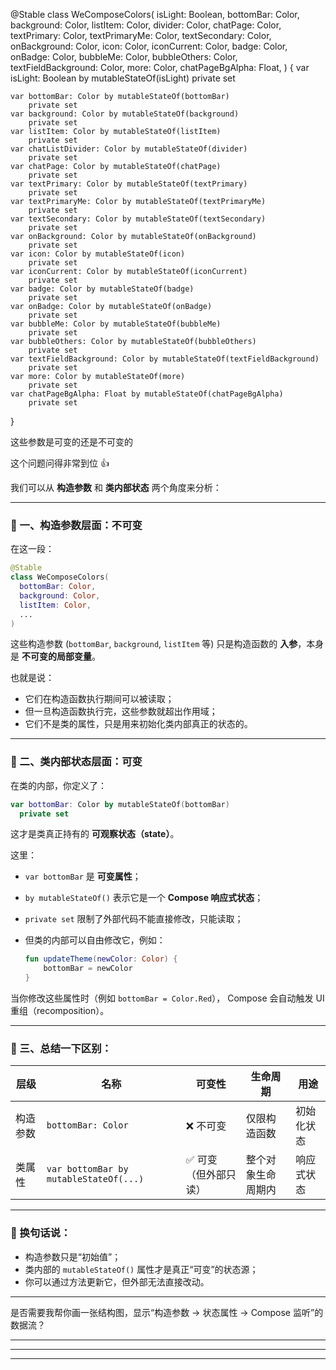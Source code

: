 

@Stable
class WeComposeColors(
    isLight: Boolean,
    bottomBar: Color,
    background: Color,
    listItem: Color,
    divider: Color,
    chatPage: Color,
    textPrimary: Color,
    textPrimaryMe: Color,
    textSecondary: Color,
    onBackground: Color,
    icon: Color,
    iconCurrent: Color,
    badge: Color,
    onBadge: Color,
    bubbleMe: Color,
    bubbleOthers: Color,
    textFieldBackground: Color,
    more: Color,
    chatPageBgAlpha: Float,
) {
    var isLight: Boolean by mutableStateOf(isLight)
        private set

    var bottomBar: Color by mutableStateOf(bottomBar)
        private set
    var background: Color by mutableStateOf(background)
        private set
    var listItem: Color by mutableStateOf(listItem)
        private set
    var chatListDivider: Color by mutableStateOf(divider)
        private set
    var chatPage: Color by mutableStateOf(chatPage)
        private set
    var textPrimary: Color by mutableStateOf(textPrimary)
        private set
    var textPrimaryMe: Color by mutableStateOf(textPrimaryMe)
        private set
    var textSecondary: Color by mutableStateOf(textSecondary)
        private set
    var onBackground: Color by mutableStateOf(onBackground)
        private set
    var icon: Color by mutableStateOf(icon)
        private set
    var iconCurrent: Color by mutableStateOf(iconCurrent)
        private set
    var badge: Color by mutableStateOf(badge)
        private set
    var onBadge: Color by mutableStateOf(onBadge)
        private set
    var bubbleMe: Color by mutableStateOf(bubbleMe)
        private set
    var bubbleOthers: Color by mutableStateOf(bubbleOthers)
        private set
    var textFieldBackground: Color by mutableStateOf(textFieldBackground)
        private set
    var more: Color by mutableStateOf(more)
        private set
    var chatPageBgAlpha: Float by mutableStateOf(chatPageBgAlpha)
        private set
}


这些参数是可变的还是不可变的

这个问题问得非常到位 👍

我们可以从 **构造参数** 和 **类内部状态** 两个角度来分析：

---

### 🧩 一、构造参数层面：**不可变**

在这一段：

```kotlin
@Stable
class WeComposeColors(
  bottomBar: Color,
  background: Color,
  listItem: Color,
  ...
)
```

这些构造参数 (`bottomBar`, `background`, `listItem` 等)
只是构造函数的 **入参**，本身是 **不可变的局部变量**。

也就是说：

* 它们在构造函数执行期间可以被读取；
* 但一旦构造函数执行完，这些参数就超出作用域；
* 它们不是类的属性，只是用来初始化类内部真正的状态的。

---

### 🧭 二、类内部状态层面：**可变**

在类的内部，你定义了：

```kotlin
var bottomBar: Color by mutableStateOf(bottomBar)
  private set
```

这才是类真正持有的 **可观察状态（state）**。

这里：

* `var bottomBar` 是 **可变属性**；
* `by mutableStateOf()` 表示它是一个 **Compose 响应式状态**；
* `private set` 限制了外部代码不能直接修改，只能读取；
* 但类的内部可以自由修改它，例如：

  ```kotlin
  fun updateTheme(newColor: Color) {
      bottomBar = newColor
  }
  ```

当你修改这些属性时（例如 `bottomBar = Color.Red`），
Compose 会自动触发 UI 重组（recomposition）。

---

### 🧠 三、总结一下区别：

| 层级   | 名称                                     | 可变性         | 生命周期      | 用途    |
| ---- | -------------------------------------- | ----------- | --------- | ----- |
| 构造参数 | `bottomBar: Color`                     | ❌ 不可变       | 仅限构造函数    | 初始化状态 |
| 类属性  | `var bottomBar by mutableStateOf(...)` | ✅ 可变（但外部只读） | 整个对象生命周期内 | 响应式状态 |

---

### 💬 换句话说：

* 构造参数只是“初始值”；
* 类内部的 `mutableStateOf()` 属性才是真正“可变”的状态源；
* 你可以通过方法更新它，但外部无法直接改动。

---

是否需要我帮你画一张结构图，显示“构造参数 → 状态属性 → Compose 监听”的数据流？


----------------------------------------------------------------------------------------------------------------------


----------------------------------------------------------------------------------------------------------------------
----------------------------------------------------------------------------------------------------------------------